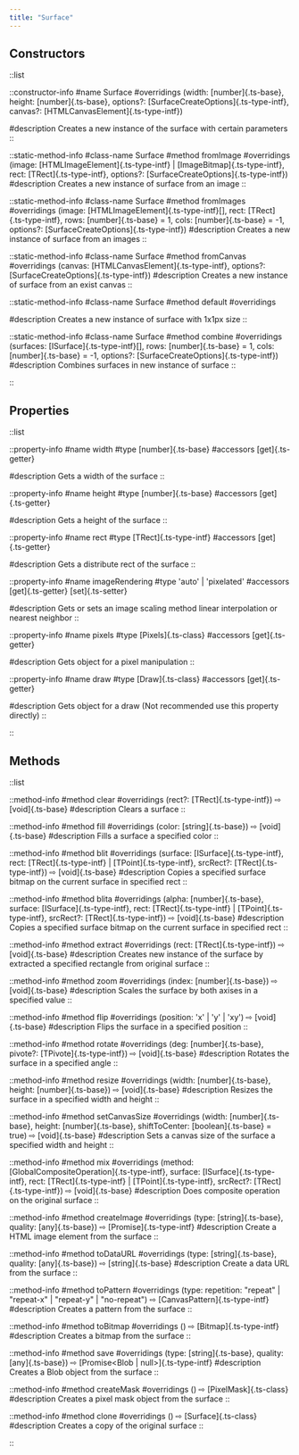 ```yaml
---
title: "Surface"
---
```


## Constructors

::list

::constructor-info
#name 
Surface
#overridings
(width: [number]{.ts-base}, height: [number]{.ts-base}, options?: [SurfaceCreateOptions]{.ts-type-intf}, canvas?: [HTMLCanvasElement]{.ts-type-intf})<br>

#description
Creates a new instance of the surface with certain parameters
::

::static-method-info
#class-name
Surface
#method
fromImage
#overridings
(image: [HTMLImageElement]{.ts-type-intf} | [ImageBitmap]{.ts-type-intf}, rect: [TRect]{.ts-type-intf}, options?: [SurfaceCreateOptions]{.ts-type-intf})
#description
Creates a new instance of surface from an image
::

::static-method-info
#class-name
Surface
#method
fromImages
#overridings
(image: [HTMLImageElement]{.ts-type-intf}\[],  rect: [TRect]{.ts-type-intf}, rows: [number]{.ts-base} = 1, cols: [number]{.ts-base} = -1, options?: [SurfaceCreateOptions]{.ts-type-intf})
#description
Creates a new instance of surface from an images
::

::static-method-info
#class-name
Surface
#method
fromCanvas
#overridings
(canvas: [HTMLCanvasElement]{.ts-type-intf}, options?: [SurfaceCreateOptions]{.ts-type-intf})
#description
Creates a new instance of surface from an exist canvas
::

::static-method-info
#class-name
Surface
#method
default
#overridings

#description
Creates a new instance of surface with 1x1px size
::

::static-method-info
#class-name
Surface
#method
combine
#overridings
(surfaces: [ISurface]{.ts-type-intf}\[], rows: [number]{.ts-base} = 1, cols: [number]{.ts-base} = -1, options?: [SurfaceCreateOptions]{.ts-type-intf})
#description
Combines surfaces in new instance of surface
::

::

## Properties

::list

::property-info
#name
width
#type
[number]{.ts-base}
#accessors
[get]{.ts-getter} 

#description
Gets a width of the surface
::

::property-info
#name
height
#type
[number]{.ts-base}
#accessors
[get]{.ts-getter} 

#description
Gets a height of the surface
::

::property-info
#name
rect
#type
[TRect]{.ts-type-intf}
#accessors
[get]{.ts-getter} 

#description
Gets a distribute rect of the surface
::

::property-info
#name
imageRendering
#type
'auto' | 'pixelated'
#accessors
[get]{.ts-getter} [set]{.ts-setter} 

#description
Gets or sets an image scaling method linear interpolation or nearest neighbor
::

::property-info
#name
pixels
#type
[Pixels]{.ts-class}
#accessors
[get]{.ts-getter} 

#description
Gets object for a pixel manipulation
::

::property-info
#name
draw
#type
[Draw]{.ts-class}
#accessors
[get]{.ts-getter} 

#description
Gets object for a draw (Not recommended use this property directly)
::

::

## Methods

::list

::method-info
#method
clear
#overridings
(rect?: [TRect]{.ts-type-intf}) ⇨ [void]{.ts-base}
#description
Clears a surface
::

::method-info
#method
fill
#overridings
(color: [string]{.ts-base}) ⇨ [void]{.ts-base}
#description
Fills a surface a specified color
::

::method-info
#method
blit
#overridings
(surface: [ISurface]{.ts-type-intf}, rect: [TRect]{.ts-type-intf} | [TPoint]{.ts-type-intf}, srcRect?: [TRect]{.ts-type-intf}) ⇨ [void]{.ts-base}
#description
Copies a specified surface bitmap on the current surface in specified rect
::

::method-info
#method
blita
#overridings
(alpha: [number]{.ts-base}, surface: [ISurface]{.ts-type-intf}, rect: [TRect]{.ts-type-intf} | [TPoint]{.ts-type-intf}, srcRect?: [TRect]{.ts-type-intf}) ⇨ [void]{.ts-base}
#description
Copies a specified surface bitmap on the current surface in specified rect
::

::method-info
#method
extract
#overridings
(rect: [TRect]{.ts-type-intf}) ⇨ [void]{.ts-base}
#description
Creates new instance of the surface by extracted a specified rectangle from original surface
::

::method-info
#method
zoom
#overridings
(index: [number]{.ts-base}) ⇨ [void]{.ts-base}
#description
Scales the surface by both axises in a specified value
::

::method-info
#method
flip
#overridings
(position: 'x' | 'y' | 'xy') ⇨ [void]{.ts-base}
#description
Flips the surface in a specified position
::

::method-info
#method
rotate
#overridings
(deg: [number]{.ts-base}, pivote?: [TPivote]{.ts-type-intf}) ⇨ [void]{.ts-base}
#description
Rotates the surface in a specified angle
::

::method-info
#method
resize
#overridings
(width: [number]{.ts-base}, height: [number]{.ts-base}) ⇨ [void]{.ts-base}
#description
Resizes the surface in a specified width and height
::

::method-info
#method
setCanvasSize
#overridings
(width: [number]{.ts-base}, height: [number]{.ts-base}, shiftToCenter: [boolean]{.ts-base} = true) ⇨ [void]{.ts-base}
#description
Sets a canvas size of the surface a specified width and height
::

::method-info
#method
mix
#overridings
(method: [GlobalCompositeOperation]{.ts-type-intf}, surface: [ISurface]{.ts-type-intf}, rect: [TRect]{.ts-type-intf} | [TPoint]{.ts-type-intf}, srcRect?: [TRect]{.ts-type-intf}) ⇨ [void]{.ts-base}
#description
Does composite operation on the original surface
::

::method-info
#method
createImage
#overridings
(type: [string]{.ts-base}, quality: [any]{.ts-base}) ⇨ [Promise<HTMLImageElement>]{.ts-type-intf}
#description
Create a HTML image element from the surface
::

::method-info
#method
toDataURL
#overridings
(type: [string]{.ts-base}, quality: [any]{.ts-base}) ⇨ [string]{.ts-base}
#description
Create a data URL from the surface
::

::method-info
#method
toPattern
#overridings
(type: repetition: "repeat" | "repeat-x" | "repeat-y" | "no-repeat") ⇨ [CanvasPattern]{.ts-type-intf}
#description
Creates a pattern from the surface
::

::method-info
#method
toBitmap
#overridings
() ⇨ [Bitmap]{.ts-type-intf}
#description
Creates a bitmap from the surface
::

::method-info
#method
save
#overridings
(type: [string]{.ts-base}, quality: [any]{.ts-base}) ⇨ [Promise<Blob | null>]{.ts-type-intf}
#description
Creates a Blob object from the surface
::

::method-info
#method
createMask
#overridings
() ⇨ [PixelMask]{.ts-class}
#description
Creates a pixel mask object from the surface
::

::method-info
#method
clone
#overridings
() ⇨ [Surface]{.ts-class}
#description
Creates a copy of the original surface
::

::